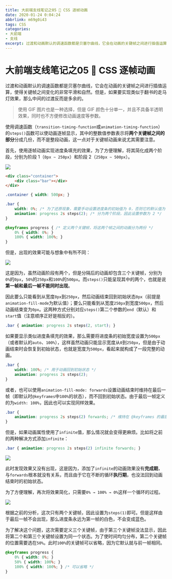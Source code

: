 ```yaml
---
title: 大前端支线笔记之05 💨 CSS 逐帧动画
date: 2020-01-24 0:04:24
abbrlink: m69g0i43
tags: CSS
categories: 
- 大前端
- 支线
excerpt: 过渡和动画默认的调速函数都是贝塞尔曲线，它会在动画的关键帧之间进行插值运算，使得关键帧之间变化的非常平滑和自然。但是，如果要实现类似于翻书的走马灯效果，那么中间的过渡反而是多余的。
---
```


# 大前端支线笔记之05 💨 CSS 逐帧动画

过渡和动画默认的调速函数都是贝塞尔曲线，它会在动画的关键帧之间进行插值运算，使得关键帧之间变化的非常平滑和自然。但是，如果要实现类似于翻书的走马灯效果，那么中间的过渡反而是多余的。

> 使用 GIF 图片也是一种选择，但是 GIF 颜色十分单一，并且不具备半透明效果，同时也不方便修改动画速度等参数。

使用调速函数（`transition-timing-function`或`animation-timing-function`）的`steps()`函数可以使动画逐帧显示，其中的整数值参数表示将**两个关键帧之间的部分**分成几份，而不是整段动画，这一点对于关键帧动画来说尤其需要注意。

首先，使用逐帧动画实现进度条填充的效果，为了方便理解，将其简化成两个阶段，分别为阶段 1（`0px ~ 250px`）和阶段 2（`250px ~ 500px`）。

![](http://q45cwniav.bkt.clouddn.com/superbed/2020/01/24/5e29d11d2fb38b8c3c4e5e11.gif)

```html
<div class="container">
    <div class="bar"></div>
</div>
```

```css
.container { width: 500px; }

.bar {
    width: 0%; /* 为了还原现象，需要手动设置进度条的初始值为 0，否则它的默认值为 100% */
    animation: progress 2s steps(2); /* 分为两个阶段，因此设置参数为 2 */
}

@keyframes progress { /* 定义两个关键帧，将这两个帧之间的动画分为两份 */
    0% { width: 0%; }
    100% { width: 100%; }
}
```

但是，出现的效果可能与想象中有所不同：

![](http://q45cwniav.bkt.clouddn.com/superbed/2020/01/24/5e29d1f52fb38b8c3c4e7070.gif)

这是因为，虽然动画阶段有两个，但是分隔后的动画却包含三个关键帧，分别为`0%`的`0px`，`50%`的`250px`和`100%`的`500px`。而`steps()`只能呈现其中的两个，也就是说**第一帧和最后一帧不能同时出现**。

因此要么只能看到从宽度`0px`到`250px`，然后动画结束回到初始状态`0px`（前提是`animation-fill-mode`为默认值）；要么只能看到从宽度`250px`到宽度`500px`，然后动画结束变为`0px`。这两种方式分别对应`steps()`第二个参数的`end`（默认）和`start`值（注意顺序正好是相反的）。

```css
.bar { animation: progress 2s steps(2, start); }
```

如果要显示类似进度条填充的效果，那么需要将进度条的初始宽度设置为`500px`（或者默认的`auto`、`100%`），这样虽然动画只能显示宽度从`0`到`250px`，但是由于动画结束时会恢复到初始状态，也就是宽度为`500px`，看起来就构成了一段完整的动画。

```css
.bar {
    width: 100%; /* 用于动画回到初始状态 */
    animation: progress 2s steps(2);
}
```

或者，也可以使用`animation-fill-mode: forwards`设置动画结束时维持在最后一帧（即默认时`@keyframes`中`100%`的状态），而不回到初始状态。由于最后一帧定义的为`width: 100%`，因此也可以实现同样效果。

```css
.bar {
    animation: progress 2s steps(2) forwards; /* 维持在 @keyframes 的最后一帧 */
}
```

但是，如果动画属性使用了`infinite`值，那么情况就会变得更麻烦。比如将之前的两种解决方式添加`infinite`：

```css
.bar { animation: progress 2s steps(2) infinite forwards; }
```

![](http://q45cwniav.bkt.clouddn.com/superbed/2020/01/24/5e29fe6b2fb38b8c3c52afe0.gif)

此时发现效果又没有出现，这是因为，添加了`infinite`的动画效果没有**完成期**，与`forwards`根本就没有关系，而且由于它在不断的循环**执行期**，也没法回到动画结束时的初始状态。

为了方便理解，再次将效果简化，只需要`0% → 100% → 0%`这样一个循环的过程。

![](http://q45cwniav.bkt.clouddn.com/superbed/2020/01/24/5e2a020e2fb38b8c3c52edd7.gif)

根据之前的分析，这次只有两个关键帧，因此设置为`steps(1)`即可。但是这样由于最后一帧不会出现，那么进度条永远为第一帧的白色，不会变成蓝色。

为了解决这个问题，这次需要定义三个关键帧，由于第三个关键帧没法显示，因此将第二个和第三个关键帧设置为同一个状态。为了使时间均匀分布，第二个关键帧的位置需要选在`50%`。此时`100%`的关键帧可以省略，因为它默认就与前一帧相同。

```css
@keyframes progress {
    0% { width: 0%; }
    50% { width: 100%; }
    100% { width: 100%; } /* 可以省略 */
}
```